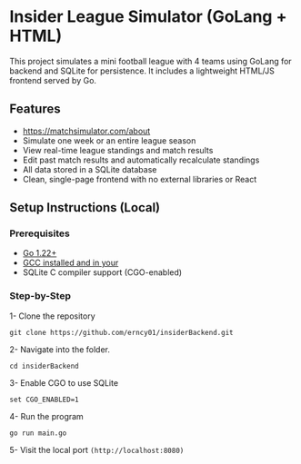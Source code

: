 # Insider League Simulator (GoLang + HTML)

This project simulates a mini football league with 4 teams using GoLang for backend and SQLite for persistence. It includes a lightweight HTML/JS frontend served by Go.

## Features

- https://matchsimulator.com/about
- Simulate one week or an entire league season
- View real-time league standings and match results
- Edit past match results and automatically recalculate standings
- All data stored in a SQLite database
- Clean, single-page frontend with no external libraries or React

## Setup Instructions (Local)

### Prerequisites
- [Go 1.22+](https://go.dev/dl/)
- [GCC installed and in your](https://sourceforge.net/projects/tdm-gcc/)
- SQLite C compiler support (CGO-enabled)

### Step-by-Step

1- Clone the repository

`git clone https://github.com/erncy01/insiderBackend.git`

2- Navigate into the folder.

`cd insiderBackend`

3- Enable CGO to use SQLite

`set CGO_ENABLED=1`

4- Run the program

`go run main.go`

5- Visit the local port
`(http://localhost:8080)`

